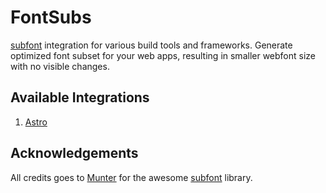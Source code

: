 # FontSubs

[subfont](https://github.com/Munter/subfont) integration for various build tools and frameworks. Generate optimized font subset for your web apps, resulting in smaller webfont size with no visible changes.

## Available Integrations

1. [Astro](./packages/astro)

## Acknowledgements

All credits goes to [Munter](https://github.com/Munter) for the awesome [subfont](https://github.com/Munter/subfont) library.
